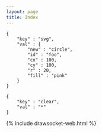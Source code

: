 ```yaml
---
layout: page
title: Index
---
```


```
{
    "key" : "svg",
    "val" : {
        "new" : "circle",
        "id" : "foo",
        "cx" : 100,
        "cy" : 100,
        "r" : 20,
        "fill" : "pink"
    }
}
```

```
{
    "key" : "clear",
    "val" : "*"
}
```

{% include drawsocket-web.html %}


<style>
    .highlight pre:hover {
        background-color: pink !important;
    }

    code {
         background-color: inherit;
    }

    .drawsocket-web {
        height: 400px;
        overflow: hidden;
    }
</style>


<script>

    const snippet_code_block = document.querySelectorAll(".highlight");
   
    snippet_code_block.forEach( b => {
        const snippet_code = b.querySelector("code");
        const snippet = JSON.parse(snippet_code.innerHTML);
        b.addEventListener("click", ()=> {
            drawsocket.input(snippet);
        });
    })

</script>